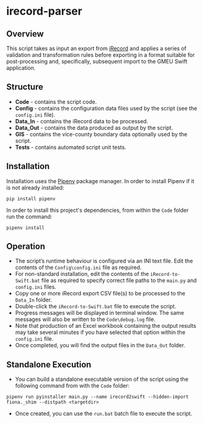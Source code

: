 # irecord-parser

## Overview
This script takes as input an export from [iRecord](https://irecord.org.uk/) and applies a series of validation and transformation rules before
exporting in a format suitable for post-processing and, specifically, subsequent import to the GMEU Swift application.

## Structure
- **Code** - contains the script code.
- **Config** - contains the configuration data files used by the script (see the `config.ini` file).
- **Data_In** - contains the iRecord data to be processed.
- **Data_Out** - contains the data produced as output by the script.
- **GIS** - contains the vice-county boundary data optionally used by the script.
- **Tests** - contains automated script unit tests.

##	Installation
Installation uses the [Pipenv](https://pipenv.pypa.io/en/latest/) package manager. In order to install Pipenv if it is not already installed:

`pip install pipenv`

In order to install this project's dependencies, from within the `Code` folder run the command:

`pipenv install`

## Operation
-	The script’s runtime behaviour is configured via an INI text file. Edit the contents of the `Config\config.ini` file as required.
-	For non-standard installation, edit the contents of the `iRecord-to-Swift.bat` file as required to specify correct file paths to the `main.py` and `config.ini` files.
-	Copy one or more iRecord export CSV file(s) to be processed to the `Data_In` folder.
-	Double-click the `iRecord-to-Swift.bat` file to execute the script.
-	Progress messages will be displayed in terminal window. The same messages will also be written to the `Code\debug.log` file. 
-	Note that production of an Excel workbook containing the output results may take several minutes if you have selected that option within the `config.ini` file.
-	Once completed, you will find the output files in the `Data_Out` folder.

## Standalone Execution
- You can build a standalone executable version of the script using the following command from with the `Code` folder:
```
pipenv run pyinstaller main.py --name irecord2swift --hidden-import fiona._shim --distpath <targetdir>
```
- Once created, you can use the `run.bat` batch file to execute the script.

